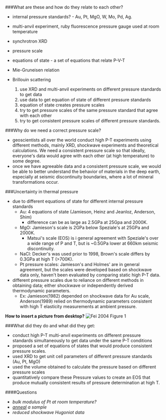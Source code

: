 ###What are these and how do they relate to each other?
- internal pressure standards? - Au, Pt, MgO, W, Mo, Pd, Ag.
- multi-anvil experiment, ruby fluorescence pressure gauge used at room temperature
- synchrotron XRD
- pressure scale
- equations of state - a set of equations that relate P-V-T
- Mie-Gruneisen relation
- Brillouin scattering

	1. use XRD and multi-anvil experiments on different pressure standards to get data
	2. use data to get equation of state of different pressure standards
	3. equation of state creates pressure scales
	4. try to get pressure scales of the same pressure standard that agree with each other
	5. try to get consistent pressure scales of different pressure standards.

###Why do we need a correct pressure scale?
- geoscientists all over the world conduct high P-T experiments using different methods, mainly XRD, shockwave experiments and theoretical calculations. We need a consistent pressure scale so that ideally, everyone's data would agree with each other (at high temperature) to some degree.
- once we have agreeable data and a consistent pressure scale, we would be able to better understand the behavior of materials in the deep earth, especially at seismic discontinuity boundaries, where a lot of mineral transformations occur. 

###Uncertainty in thermal pressure
- due to different equations of state for different internal pressure standards
	- Au: 4 equations of state (Jamieson, Heinz and Jeanloz, Anderson, Shim)
		- difference can be as large as 2.5GPa at 25Gpa and 2000K.
	- MgO: Jamieson's scale is 2GPa below Speziale's at 25GPa and 2000K.
		- Matsui's scale (EOS) is i general agreement with Speziale's over a wide range of
		  P and T, but is ~0.5GPa lower at 660km seismic discontinuity.
	- NaCl: Decker's was used prior to 1998, Brown's scale differs by 0.3GPa at high T
	        (>700K). 	   						   
	- Pt pressure scales: Jamieson's and Holmes' are in general agreement, but the scales
	  were developed based on shockwave data only, haven't been evaluated by comparing 
	  static high P-T data.
- different pressure scales due to reliance on different methods in obtaining data; either
  shockwave or independently derived thermodynamic parameters.
	- Ex: Jamieson(1982) depended on shockwave data for Au scale, Anderson(1989) relied on 
	  thermodynamic parameters consistent with high T elasticity measurements at ambient
	  pressure.
 
**How to insert a picture from desktop?**
![Fei 2004 Figure 1](/Users/wardah/Documents/UROP_notes/Fei2004_Fig1)

###What did they do and what did they get:
- conduct high P-T multi-anvil experiments on different pressure standards simultaneously 
  to get data under the same P-T conditions
- proposed a set of equations of states that would produce consistent pressure scales.
- used XRD to get unit cell parameters of different pressure standards (Au, Pt, MgO)
- used the volume obtained to calculate the pressure based on different pressure scales
- quantitatively compare these Pressure values to create an EOS that produce mutually consistent results of pressure determination at high T.

####Questions
- *bulk modulus of Pt at room temperature?*
- *[anneal](http://en.wikipedia.org/wiki/Annealing_(metallurgy)) a sample*
- *reduced shockwave Hugoniot data*